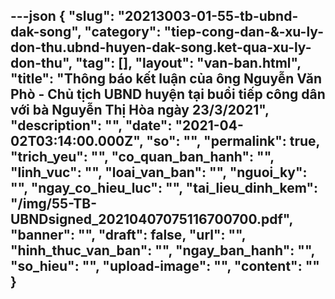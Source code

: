 ---json
{
    "slug": "20213003-01-55-tb-ubnd-dak-song",
    "category": "tiep-cong-dan-&-xu-ly-don-thu.ubnd-huyen-dak-song.ket-qua-xu-ly-don-thu",
    "tag": [],
    "layout": "van-ban.html",
    "title": "Thông báo kết luận của ông Nguyễn Văn Phò - Chủ tịch UBND huyện tại buổi tiếp công dân với bà Nguyễn Thị Hòa ngày 23/3/2021",
    "description": "",
    "date": "2021-04-02T03:14:00.000Z",
    "so": "",
    "permalink": true,
    "trich_yeu": "",
    "co_quan_ban_hanh": "",
    "linh_vuc": "",
    "loai_van_ban": "",
    "nguoi_ky": "",
    "ngay_co_hieu_luc": "",
    "tai_lieu_dinh_kem": "/img/55-TB-UBNDsigned_20210407075116700700.pdf",
    "banner": "",
    "draft": false,
    "url": "",
    "hinh_thuc_van_ban": "",
    "ngay_ban_hanh": "",
    "so_hieu": "",
    "upload-image": "",
    "__content__": ""
}
---
